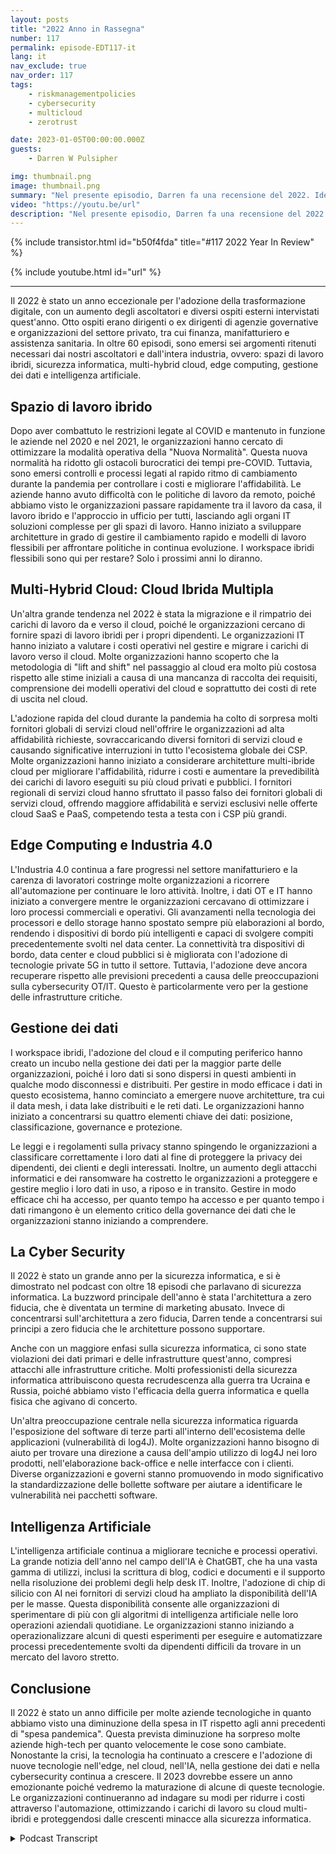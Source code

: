 ```yaml
---
layout: posts
title: "2022 Anno in Rassegna"
number: 117
permalink: episode-EDT117-it
lang: it
nav_exclude: true
nav_order: 117
tags:
    - riskmanagementpolicies
    - cybersecurity
    - multicloud
    - zerotrust

date: 2023-01-05T00:00:00.000Z
guests:
    - Darren W Pulsipher

img: thumbnail.png
image: thumbnail.png
summary: "Nel presente episodio, Darren fa una recensione del 2022. Identifica gli argomenti più discussi nel podcast nel 2022, tra cui la gestione dei dati, l'intelligenza artificiale, la sicurezza informatica, il computing in edge e gli spazi di lavoro ibridi."
video: "https://youtu.be/url"
description: "Nel presente episodio, Darren fa una recensione del 2022. Identifica gli argomenti più discussi nel podcast nel 2022, tra cui la gestione dei dati, l'intelligenza artificiale, la sicurezza informatica, il computing in edge e gli spazi di lavoro ibridi."
---
```


<div>
{% include transistor.html id="b50f4fda" title="#117 2022 Year In Review" %}

{% include youtube.html id="url" %}
</div>

---

Il 2022 è stato un anno eccezionale per l'adozione della trasformazione digitale, con un aumento degli ascoltatori e diversi ospiti esterni intervistati quest'anno. Otto ospiti erano dirigenti o ex dirigenti di agenzie governative e organizzazioni del settore privato, tra cui finanza, manifatturiero e assistenza sanitaria. In oltre 60 episodi, sono emersi sei argomenti ritenuti necessari dai nostri ascoltatori e dall'intera industria, ovvero: spazi di lavoro ibridi, sicurezza informatica, multi-hybrid cloud, edge computing, gestione dei dati e intelligenza artificiale.

## Spazio di lavoro ibrido

Dopo aver combattuto le restrizioni legate al COVID e mantenuto in funzione le aziende nel 2020 e nel 2021, le organizzazioni hanno cercato di ottimizzare la modalità operativa della "Nuova Normalità". Questa nuova normalità ha ridotto gli ostacoli burocratici dei tempi pre-COVID. Tuttavia, sono emersi controlli e processi legati al rapido ritmo di cambiamento durante la pandemia per controllare i costi e migliorare l'affidabilità. Le aziende hanno avuto difficoltà con le politiche di lavoro da remoto, poiché abbiamo visto le organizzazioni passare rapidamente tra il lavoro da casa, il lavoro ibrido e l'approccio in ufficio per tutti, lasciando agli organi IT soluzioni complesse per gli spazi di lavoro. Hanno iniziato a sviluppare architetture in grado di gestire il cambiamento rapido e modelli di lavoro flessibili per affrontare politiche in continua evoluzione. I workspace ibridi flessibili sono qui per restare? Solo i prossimi anni lo diranno.

## Multi-Hybrid Cloud: Cloud Ibrida Multipla

Un'altra grande tendenza nel 2022 è stata la migrazione e il rimpatrio dei carichi di lavoro da e verso il cloud, poiché le organizzazioni cercano di fornire spazi di lavoro ibridi per i propri dipendenti. Le organizzazioni IT hanno iniziato a valutare i costi operativi nel gestire e migrare i carichi di lavoro verso il cloud. Molte organizzazioni hanno scoperto che la metodologia di "lift and shift" nel passaggio al cloud era molto più costosa rispetto alle stime iniziali a causa di una mancanza di raccolta dei requisiti, comprensione dei modelli operativi del cloud e soprattutto dei costi di rete di uscita nel cloud.

L'adozione rapida del cloud durante la pandemia ha colto di sorpresa molti fornitori globali di servizi cloud nell'offrire le organizzazioni ad alta affidabilità richieste, sovraccaricando diversi fornitori di servizi cloud e causando significative interruzioni in tutto l'ecosistema globale dei CSP. Molte organizzazioni hanno iniziato a considerare architetture multi-ibride cloud per migliorare l'affidabilità, ridurre i costi e aumentare la prevedibilità dei carichi di lavoro eseguiti su più cloud privati e pubblici. I fornitori regionali di servizi cloud hanno sfruttato il passo falso dei fornitori globali di servizi cloud, offrendo maggiore affidabilità e servizi esclusivi nelle offerte cloud SaaS e PaaS, competendo testa a testa con i CSP più grandi.

## Edge Computing e Industria 4.0

L'Industria 4.0 continua a fare progressi nel settore manifatturiero e la carenza di lavoratori costringe molte organizzazioni a ricorrere all'automazione per continuare le loro attività. Inoltre, i dati OT e IT hanno iniziato a convergere mentre le organizzazioni cercavano di ottimizzare i loro processi commerciali e operativi. Gli avanzamenti nella tecnologia dei processori e dello storage hanno spostato sempre più elaborazioni al bordo, rendendo i dispositivi di bordo più intelligenti e capaci di svolgere compiti precedentemente svolti nel data center. La connettività tra dispositivi di bordo, data center e cloud pubblici si è migliorata con l'adozione di tecnologie private 5G in tutto il settore. Tuttavia, l'adozione deve ancora recuperare rispetto alle previsioni precedenti a causa delle preoccupazioni sulla cybersecurity OT/IT. Questo è particolarmente vero per la gestione delle infrastrutture critiche.

## Gestione dei dati

I workspace ibridi, l'adozione del cloud e il computing periferico hanno creato un incubo nella gestione dei dati per la maggior parte delle organizzazioni, poiché i loro dati si sono dispersi in questi ambienti in qualche modo disconnessi e distribuiti. Per gestire in modo efficace i dati in questo ecosistema, hanno cominciato a emergere nuove architetture, tra cui il data mesh, i data lake distribuiti e le reti dati. Le organizzazioni hanno iniziato a concentrarsi su quattro elementi chiave dei dati: posizione, classificazione, governance e protezione.

Le leggi e i regolamenti sulla privacy stanno spingendo le organizzazioni a classificare correttamente i loro dati al fine di proteggere la privacy dei dipendenti, dei clienti e degli interessati. Inoltre, un aumento degli attacchi informatici e dei ransomware ha costretto le organizzazioni a proteggere e gestire meglio i loro dati in uso, a riposo e in transito. Gestire in modo efficace chi ha accesso, per quanto tempo ha accesso e per quanto tempo i dati rimangono è un elemento critico della governance dei dati che le organizzazioni stanno iniziando a comprendere.

## La Cyber Security

Il 2022 è stato un grande anno per la sicurezza informatica, e si è dimostrato nel podcast con oltre 18 episodi che parlavano di sicurezza informatica. La buzzword principale dell'anno è stata l'architettura a zero fiducia, che è diventata un termine di marketing abusato. Invece di concentrarsi sull'architettura a zero fiducia, Darren tende a concentrarsi sui principi a zero fiducia che le architetture possono supportare.

Anche con un maggiore enfasi sulla sicurezza informatica, ci sono state violazioni dei dati primari e delle infrastrutture quest'anno, compresi attacchi alle infrastrutture critiche. Molti professionisti della sicurezza informatica attribuiscono questa recrudescenza alla guerra tra Ucraina e Russia, poiché abbiamo visto l'efficacia della guerra informatica e quella fisica che agivano di concerto.

Un'altra preoccupazione centrale nella sicurezza informatica riguarda l'esposizione del software di terze parti all'interno dell'ecosistema delle applicazioni (vulnerabilità di log4J). Molte organizzazioni hanno bisogno di aiuto per trovare una direzione a causa dell'ampio utilizzo di log4J nei loro prodotti, nell'elaborazione back-office e nelle interfacce con i clienti. Diverse organizzazioni e governi stanno promuovendo in modo significativo la standardizzazione delle bollette software per aiutare a identificare le vulnerabilità nei pacchetti software.

## Intelligenza Artificiale

L'intelligenza artificiale continua a migliorare tecniche e processi operativi. La grande notizia dell'anno nel campo dell'IA è ChatGBT, che ha una vasta gamma di utilizzi, inclusi la scrittura di blog, codici e documenti e il supporto nella risoluzione dei problemi degli help desk IT. Inoltre, l'adozione di chip di silicio con AI nei fornitori di servizi cloud ha ampliato la disponibilità dell'IA per le masse. Questa disponibilità consente alle organizzazioni di sperimentare di più con gli algoritmi di intelligenza artificiale nelle loro operazioni aziendali quotidiane. Le organizzazioni stanno iniziando a operazionalizzare alcuni di questi esperimenti per eseguire e automatizzare processi precedentemente svolti da dipendenti difficili da trovare in un mercato del lavoro stretto.

## Conclusione

Il 2022 è stato un anno difficile per molte aziende tecnologiche in quanto abbiamo visto una diminuzione della spesa in IT rispetto agli anni precedenti di "spesa pandemica". Questa prevista diminuzione ha sorpreso molte aziende high-tech per quanto velocemente le cose sono cambiate. Nonostante la crisi, la tecnologia ha continuato a crescere e l'adozione di nuove tecnologie nell'edge, nel cloud, nell'IA, nella gestione dei dati e nella cybersecurity continua a crescere. Il 2023 dovrebbe essere un anno emozionante poiché vedremo la maturazione di alcune di queste tecnologie. Le organizzazioni continueranno ad indagare su modi per ridurre i costi attraverso l'automazione, ottimizzando i carichi di lavoro su cloud multi-ibridi e proteggendosi dalle crescenti minacce alla sicurezza informatica.



<details>
<summary> Podcast Transcript </summary>

<p></p>

</details>
